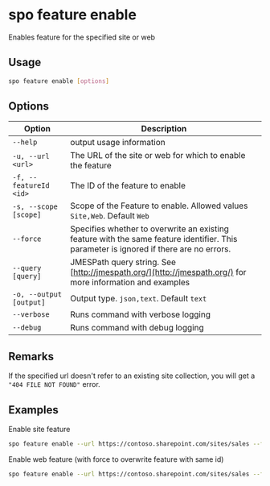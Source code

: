 # spo feature enable

Enables feature for the specified site or web

## Usage

```sh
spo feature enable [options]
```

## Options

Option|Description
------|-----------
`--help`|output usage information
`-u, --url <url>`|The URL of the site or web for which to enable the feature
`-f, --featureId <id>`|The ID of the feature to enable
`-s, --scope [scope]`|Scope of the Feature to enable. Allowed values `Site,Web`. Default `Web`
`--force`|Specifies whether to overwrite an existing feature with the same feature identifier. This parameter is ignored if there are no errors.
`--query [query]`|JMESPath query string. See [http://jmespath.org/](http://jmespath.org/) for more information and examples
`-o, --output [output]`|Output type. `json,text`. Default `text`
`--verbose`|Runs command with verbose logging
`--debug`|Runs command with debug logging

## Remarks

If the specified url doesn't refer to an existing site collection, you will get a `"404 FILE NOT FOUND"` error.

## Examples

Enable site feature

```sh
spo feature enable --url https://contoso.sharepoint.com/sites/sales --featureId 915c240e-a6cc-49b8-8b2c-0bff8b553ed3 --scope Site
```

Enable web feature (with force to overwrite feature with same id)

```sh
spo feature enable --url https://contoso.sharepoint.com/sites/sales --featureId 00bfea71-5932-4f9c-ad71-1557e5751100 --scope Web --force
```
